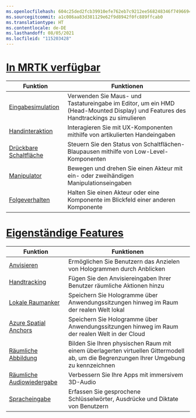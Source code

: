 ```yaml
---
ms.openlocfilehash: 604c25ded2fcb39910efe762eb7c9212ee568248346f74966940d363b2dc4a8e
ms.sourcegitcommit: a1c086aa83d381129e62f9d8942f0fc889ffcab0
ms.translationtype: HT
ms.contentlocale: de-DE
ms.lasthandoff: 08/05/2021
ms.locfileid: "115203428"
---
```

# <a name="available-in-mrtk"></a>[In MRTK verfügbar](#tab/mrtk)

|  Funktion  |  Funktionen  |
| --- | --- |
| [Eingabesimulation](https://microsoft.github.io/MixedReality-UXTools-Unreal/Docs/InputSimulation.html) | Verwenden Sie Maus- und Tastatureingabe im Editor, um ein HMD (Head-Mounted Display) und Features des Handtrackings zu simulieren |
| [Handinteraktion](https://microsoft.github.io/MixedReality-UXTools-Unreal/Docs/HandInteraction.html) | Interagieren Sie mit UX-Komponenten mithilfe von artikulierten Handeingaben |
| [Drückbare Schaltfläche](https://microsoft.github.io/MixedReality-UXTools-Unreal/Docs/PressableButton.html) | Steuern Sie den Status von Schaltflächen-Blaupausen mithilfe von Low-Level-Komponenten |
| [Manipulator](https://microsoft.github.io/MixedReality-UXTools-Unreal/Docs/Manipulator.html) | Bewegen und drehen Sie einen Akteur mit ein- oder zweihändigen Manipulationseingaben |
| [Folgeverhalten](https://microsoft.github.io/MixedReality-UXTools-Unreal/Docs/FollowComponent.html) | Halten Sie einen Akteur oder eine Komponente im Blickfeld einer anderen Komponente |

# <a name="standalone-features"></a>[Eigenständige Features](#tab/standalone)

|  Funktion  |  Funktionen  |
| --- | --- |
| [Anvisieren](../unreal/unreal-gaze-input.md) | Ermöglichen Sie Benutzern das Anzielen von Hologrammen durch Anblicken |
| [Handtracking](../unreal/unreal-hand-tracking.md) | Fügen Sie den Anvisiereingaben Ihrer Benutzer räumliche Aktionen hinzu |
| [Lokale Raumanker](../unreal/unreal-spatial-anchors.md) | Speichern Sie Hologramme über Anwendungssitzungen hinweg im Raum der realen Welt lokal |
| [Azure Spatial Anchors](../unreal/unreal-azure-spatial-anchors.md) | Speichern Sie Hologramme über Anwendungssitzungen hinweg im Raum der realen Welt in der Cloud |
| [Räumliche Abbildung](../unreal/unreal-spatial-mapping.md) | Bilden Sie Ihren physischen Raum mit einem überlagerten virtuellen Gittermodell ab, um die Begrenzungen Ihrer Umgebung zu kennzeichnen |
| [Räumliche Audiowiedergabe](../unreal/unreal-spatial-audio.md) | Verbessern Sie Ihre Apps mit immersivem 3D-Audio |
| [Spracheingabe](../unreal/unreal-voice-input.md) | Erfassen Sie gesprochene Schlüsselwörter, Ausdrücke und Diktate von Benutzern|

